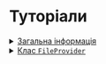 <!--
# Концепції


<details><summary><a href="./concept/Stats.md">
      Стати файлів
  </a></summary>
  .....................
</details>
-->

# Туторіали

<details><summary><a href="./tutorial/Abstract.md">
      Загальна інформація
  </a></summary>
  Чому саме модуль <code>Files</code>?
</details>
<details><summary><a href="./tutorial/FileProvider.md">
      Клас <code>FileProvider</code>
  </a></summary>
  Основи використання модуля <code>Files</code>. Клас <code>FileProvider</code>.
</details>
